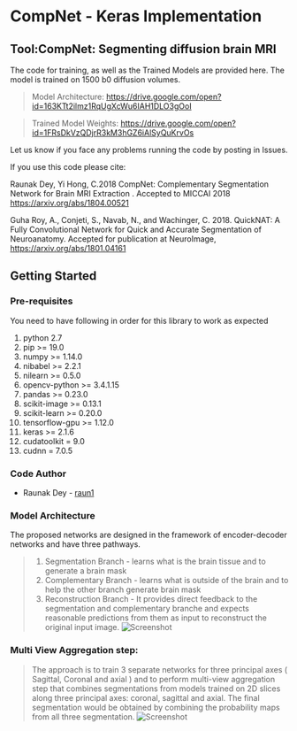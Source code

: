 # CompNet - Keras Implementation

## Tool:CompNet: Segmenting diffusion brain MRI

The code for training, as well as the Trained Models are provided here.
The model is trained on 1500 b0 diffusion volumes.

> Model Architecture: https://drive.google.com/open?id=163KTt2ilmz1RqUgXcWu6IAH1DLO3gOoI

> Trained Model Weights: https://drive.google.com/open?id=1FRsDkVzQDjrR3kM3hGZ6iAlSyQuKrvOs

Let us know if you face any problems running the code by posting in Issues.

If you use this code please cite:

Raunak Dey, Yi Hong, C.2018 CompNet: Complementary Segmentation Network for Brain MRI Extraction . Accepted to MICCAI 2018 https://arxiv.org/abs/1804.00521

Guha Roy, A., Conjeti, S., Navab, N., and Wachinger, C. 2018. QuickNAT: A Fully Convolutional Network for Quick and Accurate Segmentation of Neuroanatomy. Accepted for publication at NeuroImage, https://arxiv.org/abs/1801.04161

## Getting Started

### Pre-requisites

You need to have following in order for this library to work as expected

01)  python 2.7
02)  pip >= 19.0
03)  numpy >= 1.14.0
04)  nibabel >= 2.2.1
05)  nilearn >= 0.5.0
06)  opencv-python >= 3.4.1.15
07)  pandas >= 0.23.0
08)  scikit-image >= 0.13.1
09)  scikit-learn >= 0.20.0
10)  tensorflow-gpu >= 1.12.0
11)  keras >= 2.1.6
12)  cudatoolkit = 9.0
13)  cudnn = 7.0.5

### Code Author
* Raunak Dey - [raun1](https://github.com/raun1)
### Model Architecture
The proposed networks are designed in the framework of encoder-decoder networks and have three pathways.
> 1) Segmentation Branch - learns what is the brain tissue and to generate a brain mask 
> 2) Complementary Branch - learns what is outside of the brain and to help the other
branch generate brain mask
> 3) Reconstruction Branch - It provides direct feedback to the segmentation and
complementary branche and expects reasonable predictions from them as input to reconstruct the original input image.
![Screenshot](https://github.com/pnlbwh/CNN-Diffusion-MRIBrain-Segmentation/blob/master/CompNet%20Arch.png)


### Multi View Aggregation step:
> The approach is to train 3 separate networks for three principal axes ( Sagittal, Coronal and axial ) and 
to perform multi-view aggregation step that combines segmentations from models trained on 2D slices along three principal axes: coronal, sagittal and axial. The final segmentation would be obtained by combining the probability maps from all three segmentation.
![Screenshot](https://github.com/pnlbwh/CNN-Diffusion-MRIBrain-Segmentation/blob/master/Multiview.png)
